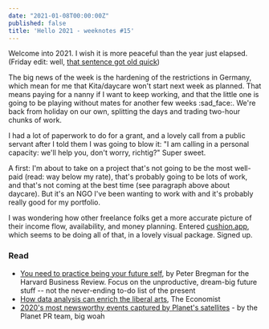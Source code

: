 ```yaml
---
date: "2021-01-08T00:00:00Z"
published: false
title: 'Hello 2021 - weeknotes #15'
---
```


Welcome into 2021. I wish it is more peaceful than the year just elapsed. (Friday edit: well, [that sentence got old quick](https://www.nytimes.com/interactive/2021/01/06/us/trump-mob-capitol-building.html))

The big news of the week is the hardening of the restrictions in Germany, which mean for me that Kita/daycare won't start next week as planned. That means paying for a nanny if I want to keep working, and that the little one is going to be playing without mates for another few weeks :sad_face:. We're back from holiday on our own, splitting the days and trading two-hour chunks of work.

I had a lot of paperwork to do for a grant, and a lovely call from a public servant after I told them I was going to blow it: "I am calling in a personal capacity: we'll help you, don't worry, richtig?" Super sweet.

A first: I'm about to take on a project that's not going to be the most well-paid (read: way below my rate), that's probably going to be lots of work, and that's not coming at the best time (see paragraph above about daycare). But it's an NGO I've been wanting to work with and it's probably really good for my portfolio.

I was wondering how other freelance folks get a more accurate picture of their income flow, availability, and money planning. Entered [cushion.app](https://cushionapp.com/), which seems to be doing all of that, in a lovely visual package. Signed up.

### Read
- [You need to practice being your future self](https://hbr.org/2016/03/you-need-to-practice-being-your-future-self), by Peter Bregman for the Harvard Business Review. Focus on the unproductive, dream-big future stuff -- not the never-ending to-do list of the present
- [How data analysis can enrich the liberal arts](https://www.economist.com/christmas-specials/2020/12/19/how-data-analysis-can-enrich-the-liberal-arts), The Economist
- [2020's most newsworthy events captured by Planet's satellites](https://medium.com/planet-stories/2020s-most-newsworthy-events-captured-by-planet-s-satellites-8e3de02045b9) - by the Planet PR team, big woah